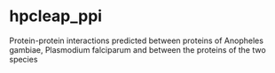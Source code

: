 # hpcleap_ppi
Protein-protein interactions predicted between proteins of Anopheles gambiae, Plasmodium falciparum and between the proteins of the two species
